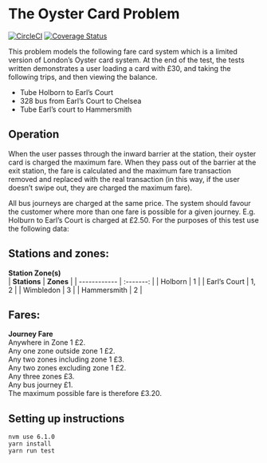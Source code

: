 # The Oyster Card Problem

[![CircleCI](https://circleci.com/gh/talal7860/oyester-card-problem.svg?style=svg)](https://circleci.com/gh/talal7860/oyester-card-problem)
[![Coverage Status](https://coveralls.io/repos/github/talal7860/oyester-card-problem/badge.svg?branch=master)](https://coveralls.io/github/talal7860/oyester-card-problem?branch=master)

This problem models the following fare card system which is a limited version of
London’s Oyster card system. At the end of the test, the tests written demonstrates a user
 loading a card with £30, and taking the following trips, and then viewing the balance.

- Tube Holborn to Earl’s Court
- 328 bus from Earl’s Court to Chelsea
- Tube Earl’s court to Hammersmith

## Operation

When the user passes through the inward barrier at the station, their oyster card is charged
the maximum fare.
When they pass out of the barrier at the exit station, the fare is calculated and the maximum
fare transaction removed and replaced with the real transaction (in this way, if the user
doesn’t swipe out, they are charged the maximum fare).


All bus journeys are charged at the same price.
The system should favour the customer where more than one fare is possible for a given
journey. E.g. Holburn to Earl’s Court is charged at £2.50.
For the purposes of this test use the following data:

## Stations and zones:

**Station Zone(s)**  
| **Stations** | **Zones** |
| ------------ | :-------: |
| Holborn      |     1     |
| Earl’s Court |   1, 2    |
| Wimbledon    |     3     |
| Hammersmith  |     2     |

## Fares:

**Journey Fare**  
Anywhere in Zone 1 £2.  
Any one zone outside zone 1 £2.  
Any two zones including zone 1 £3.  
Any two zones excluding zone 1 £2.  
Any three zones £3.  
Any bus journey £1.  
The maximum possible fare is therefore £3.20.

## Setting up instructions
```shell
nvm use 6.1.0
yarn install
yarn run test
```
